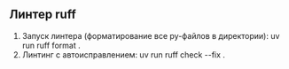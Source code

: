 ## Линтер ruff

1. Запуск линтера (форматирование все py-файлов в директории): uv run ruff format .
2. Линтинг с автоисправлением: uv run ruff check --fix .
